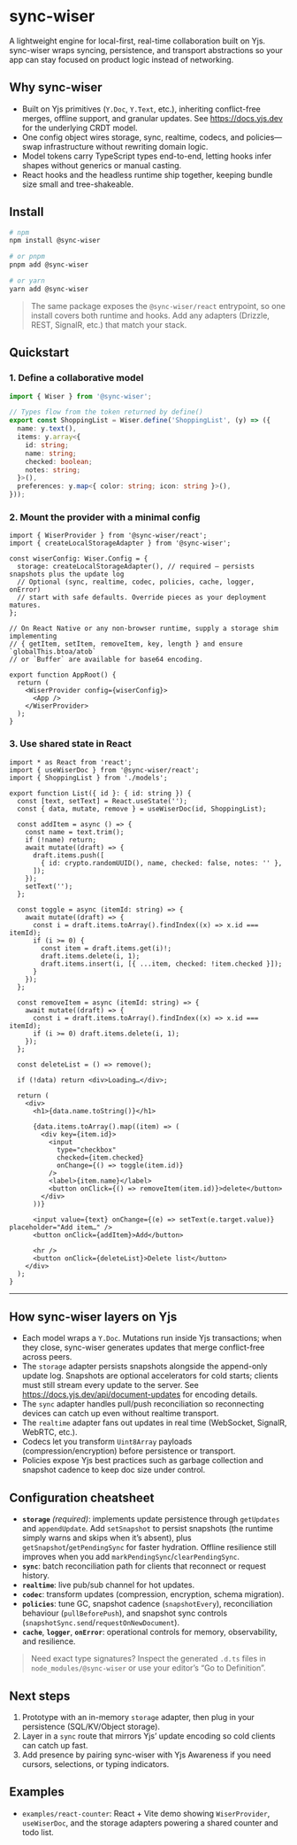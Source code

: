 # sync-wiser
A lightweight engine for local-first, real-time collaboration built on Yjs. sync-wiser wraps syncing, persistence, and transport abstractions so your app can stay focused on product logic instead of networking.

## Why sync-wiser
- Built on Yjs primitives (`Y.Doc`, `Y.Text`, etc.), inheriting conflict-free merges, offline support, and granular updates. See https://docs.yjs.dev for the underlying CRDT model.
- One config object wires storage, sync, realtime, codecs, and policies—swap infrastructure without rewriting domain logic.
- Model tokens carry TypeScript types end-to-end, letting hooks infer shapes without generics or manual casting.
- React hooks and the headless runtime ship together, keeping bundle size small and tree-shakeable.

## Install

```bash
# npm
npm install @sync-wiser

# or pnpm
pnpm add @sync-wiser

# or yarn
yarn add @sync-wiser
```

> The same package exposes the `@sync-wiser/react` entrypoint, so one install covers both runtime and hooks. Add any adapters (Drizzle, REST, SignalR, etc.) that match your stack.

## Quickstart

### 1. Define a collaborative model

```ts
import { Wiser } from '@sync-wiser';

// Types flow from the token returned by define()
export const ShoppingList = Wiser.define('ShoppingList', (y) => ({
  name: y.text(),
  items: y.array<{
    id: string;
    name: string;
    checked: boolean;
    notes: string;
  }>(),
  preferences: y.map<{ color: string; icon: string }>(),
}));
```

### 2. Mount the provider with a minimal config

```tsx
import { WiserProvider } from '@sync-wiser/react';
import { createLocalStorageAdapter } from '@sync-wiser';

const wiserConfig: Wiser.Config = {
  storage: createLocalStorageAdapter(), // required – persists snapshots plus the update log
  // Optional (sync, realtime, codec, policies, cache, logger, onError)
  // start with safe defaults. Override pieces as your deployment matures.
};

// On React Native or any non-browser runtime, supply a storage shim implementing
// { getItem, setItem, removeItem, key, length } and ensure `globalThis.btoa/atob`
// or `Buffer` are available for base64 encoding.

export function AppRoot() {
  return (
    <WiserProvider config={wiserConfig}>
      <App />
    </WiserProvider>
  );
}
```

### 3. Use shared state in React

```tsx
import * as React from 'react';
import { useWiserDoc } from '@sync-wiser/react';
import { ShoppingList } from './models';

export function List({ id }: { id: string }) {
  const [text, setText] = React.useState('');
  const { data, mutate, remove } = useWiserDoc(id, ShoppingList);

  const addItem = async () => {
    const name = text.trim();
    if (!name) return;
    await mutate((draft) => {
      draft.items.push([
        { id: crypto.randomUUID(), name, checked: false, notes: '' },
      ]);
    });
    setText('');
  };

  const toggle = async (itemId: string) => {
    await mutate((draft) => {
      const i = draft.items.toArray().findIndex((x) => x.id === itemId);
      if (i >= 0) {
        const item = draft.items.get(i)!;
        draft.items.delete(i, 1);
        draft.items.insert(i, [{ ...item, checked: !item.checked }]);
      }
    });
  };

  const removeItem = async (itemId: string) => {
    await mutate((draft) => {
      const i = draft.items.toArray().findIndex((x) => x.id === itemId);
      if (i >= 0) draft.items.delete(i, 1);
    });
  };

  const deleteList = () => remove();

  if (!data) return <div>Loading…</div>;

  return (
    <div>
      <h1>{data.name.toString()}</h1>

      {data.items.toArray().map((item) => (
        <div key={item.id}>
          <input
            type="checkbox"
            checked={item.checked}
            onChange={() => toggle(item.id)}
          />
          <label>{item.name}</label>
          <button onClick={() => removeItem(item.id)}>delete</button>
        </div>
      ))}

      <input value={text} onChange={(e) => setText(e.target.value)} placeholder="Add item…" />
      <button onClick={addItem}>Add</button>

      <hr />
      <button onClick={deleteList}>Delete list</button>
    </div>
  );
}
```

---

## How sync-wiser layers on Yjs
- Each model wraps a `Y.Doc`. Mutations run inside Yjs transactions; when they close, sync-wiser generates updates that merge conflict-free across peers.
- The `storage` adapter persists snapshots alongside the append-only update log. Snapshots are optional accelerators for cold starts; clients must still stream every update to the server. See https://docs.yjs.dev/api/document-updates for encoding details.
- The `sync` adapter handles pull/push reconciliation so reconnecting devices can catch up even without realtime transport.
- The `realtime` adapter fans out updates in real time (WebSocket, SignalR, WebRTC, etc.).
- Codecs let you transform `Uint8Array` payloads (compression/encryption) before persistence or transport.
- Policies expose Yjs best practices such as garbage collection and snapshot cadence to keep doc size under control.

## Configuration cheatsheet
- **`storage`** *(required)*: implements update persistence through `getUpdates` and `appendUpdate`. Add `setSnapshot` to persist snapshots (the runtime simply warns and skips when it’s absent), plus `getSnapshot`/`getPendingSync` for faster hydration. Offline resilience still improves when you add `markPendingSync`/`clearPendingSync`.
- **`sync`**: batch reconciliation path for clients that reconnect or request history.
- **`realtime`**: live pub/sub channel for hot updates.
- **`codec`**: transform updates (compression, encryption, schema migration).
- **`policies`**: tune GC, snapshot cadence (`snapshotEvery`), reconciliation behaviour (`pullBeforePush`), and snapshot sync controls (`snapshotSync.send`/`requestOnNewDocument`).
- **`cache`**, **`logger`**, **`onError`**: operational controls for memory, observability, and resilience.

> Need exact type signatures? Inspect the generated `.d.ts` files in `node_modules/@sync-wiser` or use your editor’s “Go to Definition”.

## Next steps
1. Prototype with an in-memory `storage` adapter, then plug in your persistence (SQL/KV/Object storage).
2. Layer in a `sync` route that mirrors Yjs’ update encoding so cold clients can catch up fast.
3. Add presence by pairing sync-wiser with Yjs Awareness if you need cursors, selections, or typing indicators.

## Examples
- `examples/react-counter`: React + Vite demo showing `WiserProvider`, `useWiserDoc`, and the storage adapters powering a shared counter and todo list.
